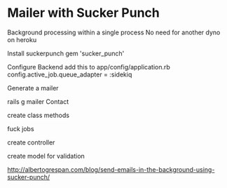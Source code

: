 # Mailer with Sucker Punch

Background processing within a single process
No need for another dyno on heroku

Install suckerpunch
gem 'sucker_punch'

Configure Backend
add this to app/config/application.rb
config.active_job.queue_adapter = :sidekiq


Generate a mailer

rails g mailer Contact

create class methods

fuck jobs

create controller

create model for validation

http://albertogrespan.com/blog/send-emails-in-the-background-using-sucker-punch/
